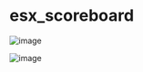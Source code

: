 # esx_scoreboard
![image](https://user-images.githubusercontent.com/80817273/129218321-73628f12-582f-4995-939a-cf124f25ade6.png)

![image](https://user-images.githubusercontent.com/80817273/129219736-fa05f5e3-e955-4580-b546-0c61582de91f.png)

